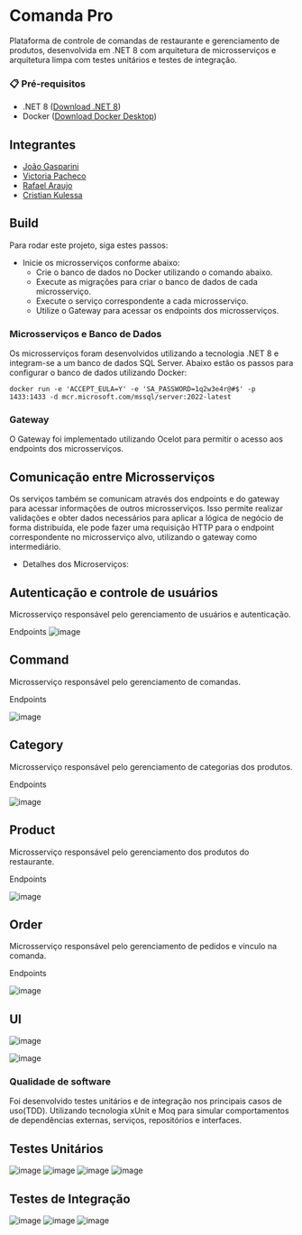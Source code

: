 # Comanda Pro
Plataforma de controle de comandas de restaurante e gerenciamento de produtos, desenvolvida em .NET 8 com arquitetura de microsserviços e arquitetura limpa com testes unitários e testes de integração.

### 📋 Pré-requisitos

* .NET 8 ([Download .NET 8](https://dotnet.microsoft.com/pt-br/download/dotnet/8.0))
* Docker ([Download Docker Desktop](https://www.docker.com/products/docker-desktop/))

## Integrantes

- [João Gasparini](https://github.com/joaogasparini)
- [Victoria Pacheco](https://github.com/vickypacheco)
- [Rafael Araujo](https://github.com/RafAraujo)
- [Cristian Kulessa](https://github.com/Kulessa)

## Build 

Para rodar este projeto, siga estes passos:

* Inicie os microsserviços conforme abaixo:
  * Crie o banco de dados no Docker utilizando o comando abaixo.
  * Execute as migrações para criar o banco de dados de cada microsserviço.
  * Execute o serviço correspondente a cada microsserviço.
  * Utilize o Gateway para acessar os endpoints dos microsserviços.

### Microsserviços e Banco de Dados

Os microsserviços foram desenvolvidos utilizando a tecnologia .NET 8 e integram-se a um banco de dados SQL Server. Abaixo estão os passos para configurar o banco de dados utilizando Docker:

```docker
docker run -e 'ACCEPT_EULA=Y' -e 'SA_PASSWORD=1q2w3e4r@#$' -p 1433:1433 -d mcr.microsoft.com/mssql/server:2022-latest
```

### Gateway

O Gateway foi implementado utilizando Ocelot para permitir o acesso aos endpoints dos microsserviços.

## Comunicação entre Microsserviços

Os serviços também se comunicam através dos endpoints e do gateway para acessar informações de outros microsserviços. Isso permite realizar validações e obter dados necessários para aplicar a lógica de negócio de forma distribuída, ele pode fazer uma requisição HTTP para o endpoint correspondente no microsserviço alvo, utilizando o gateway como intermediário.

* Detalhes dos Microserviços:

## Autenticação e controle de usuários 

Microsserviço responsável pelo gerenciamento de usuários e autenticação.

Endpoints
![image](https://github.com/GrupoFiapArqSist/Fiap2NettTC4/assets/60990141/56886ded-f8d2-4aea-84a9-9128b107ff0a)

## Command 

Microsserviço responsável pelo gerenciamento de comandas.

Endpoints

![image](https://github.com/GrupoFiapArqSist/Fiap2NettTC4/assets/60990141/721a60a2-f6a5-4853-8425-09837890d36f)

## Category

Microsserviço responsável pelo gerenciamento de categorias dos produtos.

Endpoints

![image](https://github.com/GrupoFiapArqSist/Fiap2NettTC4/assets/60990141/fd1a86df-f5e8-46f8-b5a7-db281d6ef9bb)

## Product

Microsserviço responsável pelo gerenciamento dos produtos do restaurante.

Endpoints

![image](https://github.com/GrupoFiapArqSist/Fiap2NettTC4/assets/60990141/3e7abf77-52ad-4abb-a927-a28780eb9ef3)

## Order

Microsserviço responsável pelo gerenciamento de pedidos e vinculo na comanda.

Endpoints

![image](https://github.com/GrupoFiapArqSist/Fiap2NettTC4/assets/60990141/db7beeec-0a50-4338-b9f9-4364033cdc04)

## UI

![image](https://github.com/GrupoFiapArqSist/Fiap2NettTC4/assets/5952619/eb26ac2d-5101-40fb-be41-f9a60628d069)

![image](https://github.com/GrupoFiapArqSist/Fiap2NettTC4/assets/5952619/614013cc-354f-461e-a47c-02c6aa91d16b)

### Qualidade de software

Foi desenvolvido testes unitários e de integração nos principais casos de uso(TDD). 
Utilizando tecnologia xUnit e Moq para simular comportamentos de dependências externas, serviços, repositórios e interfaces.

## Testes Unitários

![image](https://github.com/GrupoFiapArqSist/Fiap2NettTC4/assets/60990141/8d7833c3-d192-43a6-907d-98ac647e8243)
![image](https://github.com/GrupoFiapArqSist/Fiap2NettTC4/assets/60990141/d4929632-794b-4878-a865-6d7a55601fe6)
![image](https://github.com/GrupoFiapArqSist/Fiap2NettTC4/assets/60990141/fad7919b-0dcb-49dd-bc79-171f0c5162f7)
![image](https://github.com/GrupoFiapArqSist/Fiap2NettTC4/assets/60990141/e41d5656-176e-47c6-9574-7e3280a26f3d)


## Testes de Integração
![image](https://github.com/GrupoFiapArqSist/Fiap2NettTC4/assets/60990141/c04ff67e-d79b-4038-a0c6-aaca70a4bb37)
![image](https://github.com/GrupoFiapArqSist/Fiap2NettTC4/assets/60990141/ed5c5df2-a5ae-4c2a-b40d-22ef37c0f7ea)
![image](https://github.com/GrupoFiapArqSist/Fiap2NettTC4/assets/60990141/123e9226-aab6-4961-83b4-573158770a2e)






